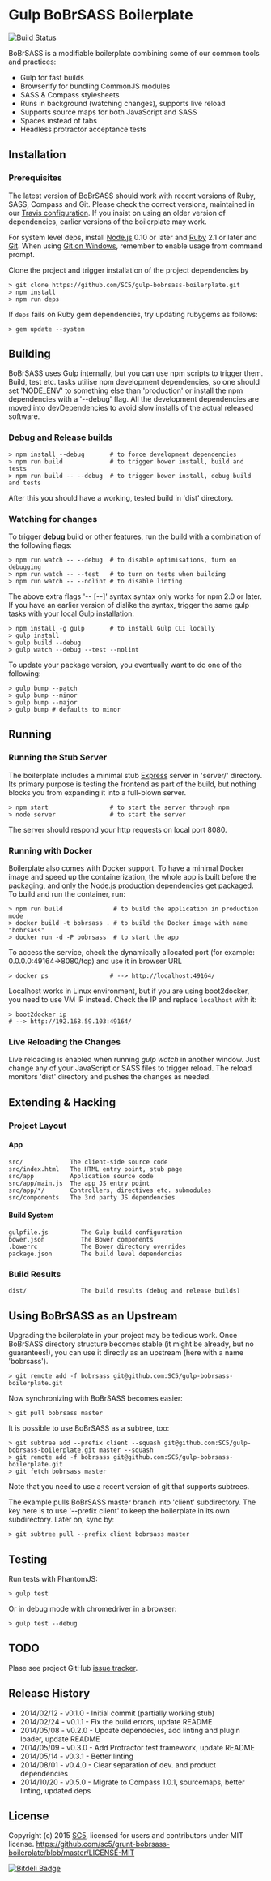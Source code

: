 # Gulp BoBrSASS Boilerplate
[![Build Status](https://travis-ci.org/SC5/gulp-bobrsass-boilerplate.png?branch=angularjs)](https://travis-ci.org/SC5/gulp-bobrsass-boilerplate.png?branch=master)

BoBrSASS is a modifiable boilerplate combining some of our common tools and
practices:
* Gulp for fast builds
* Browserify for bundling CommonJS modules
* SASS & Compass stylesheets
* Runs in background (watching changes), supports live reload
* Supports source maps for both JavaScript and SASS
* Spaces instead of tabs
* Headless protractor acceptance tests

## Installation

### Prerequisites

The latest version of BoBrSASS should work with recent versions of Ruby, SASS,
Compass and Git. Please check the correct versions, maintained in our
[Travis configuration](https://github.com/SC5/gulp-bobrsass-boilerplate/blob/master/.travis.yml).
If you insist on using an older version of dependencies, earlier versions of
the boilerplate may work.

For system level deps, install [Node.js](http://www.nodejs.org/) 0.10 or
later and [Ruby](https://www.ruby-lang.org/en/downloads/) 2.1 or later and
[Git](http://git-scm.com/). When using
[Git on Windows](http://msysgit.github.io/), remember to enable usage from
command prompt.

Clone the project and trigger installation of the project dependencies by

    > git clone https://github.com/SC5/gulp-bobrsass-boilerplate.git
    > npm install
    > npm run deps

If `deps` fails on Ruby gem dependencies, try updating rubygems as follows:

    > gem update --system

## Building

BoBrSASS uses Gulp internally, but you can use npm scripts to trigger them.
Build, test etc. tasks utilise npm development dependencies, so one should
set 'NODE_ENV' to something else than 'production' or install the npm
dependencies with a '--debug' flag. All the development dependencies are moved
into devDependencies to avoid slow installs of the actual released software.

### Debug and Release builds

    > npm install --debug       # to force development dependencies
    > npm run build             # to trigger bower install, build and tests
    > npm run build -- --debug  # to trigger bower install, debug build and tests

After this you should have a working, tested build in 'dist' directory.

### Watching for changes

To trigger **debug** build or other features, run the build with a combination
of the following flags:

    > npm run watch -- --debug  # to disable optimisations, turn on debugging
    > npm run watch -- --test   # to turn on tests when building
    > npm run watch -- --nolint # to disable linting

The above extra flags '-- [--<flag>]' syntax syntax only works for npm 2.0 or
later. If you have an earlier version of dislike the syntax, trigger the same
gulp tasks with your local Gulp installation:

    > npm install -g gulp       # to install Gulp CLI locally
    > gulp install
    > gulp build --debug
    > gulp watch --debug --test --nolint

To update your package version, you eventually want to do one of the following:

    > gulp bump --patch
    > gulp bump --minor
    > gulp bump --major
    > gulp bump # defaults to minor

## Running

### Running the Stub Server

The boilerplate includes a minimal stub [Express](http://expressjs.com/) server
in 'server/' directory. Its primary purpose is testing the frontend as part of
the build, but nothing blocks you from expanding it into a full-blown server.

    > npm start                 # to start the server through npm
    > node server               # to start the server

The server should respond your http requests on local port 8080.

### Running with Docker

Boilerplate also comes with Docker support. To have a minimal Docker image and
speed up the containerization, the whole app is built before the packaging, and
only the Node.js production dependencies get packaged. To build and run the
container, run:

    > npm run build              # to build the application in production mode
    > docker build -t bobrsass . # to build the Docker image with name "bobrsass"
    > docker run -d -P bobrsass  # to start the app

To access the service, check the dynamically allocated port
(for example: 0.0.0.0:49164->8080/tcp) and use it in browser URL

    > docker ps                 # --> http://localhost:49164/

Localhost works in Linux environment, but if you are using boot2docker, you need to use VM IP
instead. Check the IP and replace `localhost` with it:

    > boot2docker ip
    # --> http://192.168.59.103:49164/

### Live Reloading the Changes

Live reloading is enabled when running *gulp watch* in another window. Just
change any of your JavaScript or SASS files to trigger reload. The reload
monitors 'dist' directory and pushes the changes as needed.

##  Extending & Hacking

###  Project Layout

#### App

    src/             The client-side source code
    src/index.html   The HTML entry point, stub page
    src/app          Application source code
    src/app/main.js  The app JS entry point
    src/app/*/       Controllers, directives etc. submodules
    src/components   The 3rd party JS dependencies


####  Build System

    gulpfile.js         The Gulp build configuration
    bower.json          The Bower components
    .bowerrc            The Bower directory overrides
    package.json        The build level dependencies

### Build Results

    dist/               The build results (debug and release builds)

## Using BoBrSASS as an Upstream

Upgrading the boilerplate in your project may be tedious work. Once BoBrSASS
directory structure becomes stable (it might be already, but no guarantees!),
you can use it directly as an upstream (here with a name 'bobrsass').

    > git remote add -f bobrsass git@github.com:SC5/gulp-bobrsass-boilerplate.git

Now synchronizing with BoBrSASS becomes easier:

    > git pull bobrsass master

It is possible to use BoBrSASS as a subtree, too:

    > git subtree add --prefix client --squash git@github.com:SC5/gulp-bobrsass-boilerplate.git master --squash
    > git remote add -f bobrsass git@github.com:SC5/gulp-bobrsass-boilerplate.git
    > git fetch bobrsass master

Note that you need to use a recent version of git that supports subtrees.

The example pulls BoBrSASS master branch into 'client' subdirectory. The key here is to use
'--prefix client' to keep the boilerplate in its own subdirectory. Later on, sync by:

    > git subtree pull --prefix client bobrsass master

## Testing

Run tests with PhantomJS:

    > gulp test

Or in debug mode with chromedriver in a browser:

    > gulp test --debug

## TODO

Plase see project GitHub [issue tracker](https://github.com/SC5/gulp-bobrsass-boilerplate/issues).

## Release History

* 2014/02/12 - v0.1.0 - Initial commit (partially working stub)
* 2014/02/24 - v0.1.1 - Fix the build errors, update README
* 2014/05/08 - v0.2.0 - Update dependecies, add linting and plugin loader, update README
* 2014/05/09 - v0.3.0 - Add Protractor test framework, update README
* 2014/05/14 - v0.3.1 - Better linting
* 2014/08/01 - v0.4.0 - Clear separation of dev. and product dependencies
* 2014/10/20 - v0.5.0 - Migrate to Compass 1.0.1, sourcemaps, better linting, updated deps

## License

Copyright (c) 2015 [SC5](http://sc5.io/), licensed for users and contributors under MIT license.
https://github.com/sc5/grunt-bobrsass-boilerplate/blob/master/LICENSE-MIT


[![Bitdeli Badge](https://d2weczhvl823v0.cloudfront.net/SC5/gulp-bobrsass-boilerplate/trend.png)](https://bitdeli.com/free "Bitdeli Badge")
